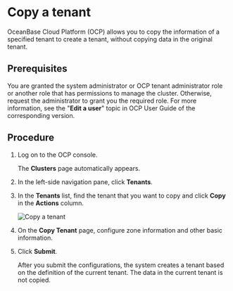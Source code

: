 # Copy a tenant

OceanBase Cloud Platform (OCP) allows you to copy the information of a specified tenant to create a tenant, without copying data in the original tenant.

## Prerequisites

You are granted the system administrator or OCP tenant administrator role or another role that has permissions to manage the cluster. Otherwise, request the administrator to grant you the required role. For more information, see the "**Edit a user**" topic in OCP User Guide of the corresponding version.

## Procedure

1. Log on to the OCP console.

   The **Clusters** page automatically appears.

2. In the left-side navigation pane, click **Tenants**.

3. In the **Tenants** list, find the tenant that you want to copy and click **Copy** in the **Actions** column.

   ![Copy a tenant](https://obbusiness-private.oss-cn-shanghai.aliyuncs.com/doc/img/observer-enterprise/V4.0.0/user-guide/copy-tenant.png)

4. On the **Copy Tenant** page, configure zone information and other basic information.

5. Click **Submit**.

   After you submit the configurations, the system creates a tenant based on the definition of the current tenant. The data in the current tenant is not copied.
